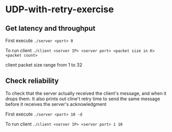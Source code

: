 # UDP-with-retry-exercise

## Get latency and throughput
First execute `./server <port> 0`

To run client `./client <server IP> <server port> <packet size in K> <packet count>`

client packet size range from 1 to 32

## Check reliability

To check that the server actually received the client's message, and when it drops them.
It also prints out cline't retry time to send the same message before it receives the server's acknowledgment

First execute `./server <port> 10 -d`

To run client `./client <server IP> <server port> 1 10`
